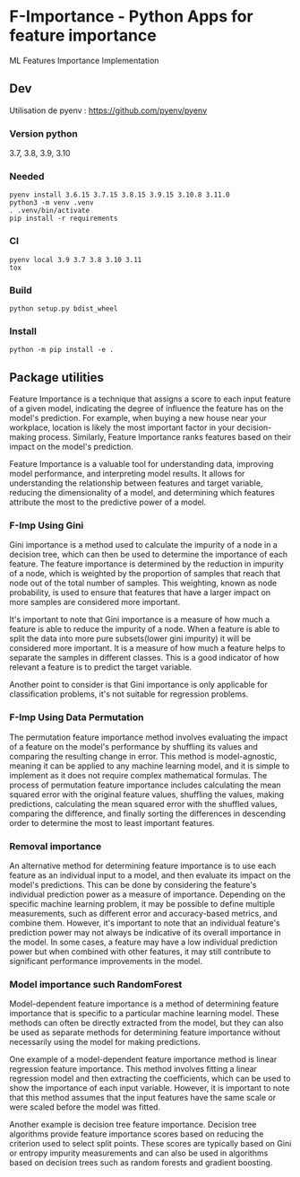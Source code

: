 # F-Importance - Python Apps for feature importance

ML Features Importance Implementation

## Dev

Utilisation de pyenv : https://github.com/pyenv/pyenv

### Version python

3.7, 3.8, 3.9, 3.10

### Needed

    pyenv install 3.6.15 3.7.15 3.8.15 3.9.15 3.10.8 3.11.0
    python3 -m venv .venv
    . .venv/bin/activate
    pip install -r requirements

### CI

    pyenv local 3.9 3.7 3.8 3.10 3.11
    tox

### Build

    python setup.py bdist_wheel

### Install

    python -m pip install -e .

## Package utilities

Feature Importance is a technique that assigns a score to each input feature of a given model, indicating the degree of influence the feature has on the model's prediction. For example, when buying a new house near your workplace, location is likely the most important factor in your decision-making process. Similarly, Feature Importance ranks features based on their impact on the model's prediction.

Feature Importance is a valuable tool for understanding data, improving model performance, and interpreting model results. It allows for understanding the relationship between features and target variable, reducing the dimensionality of a model, and determining which features attribute the most to the predictive power of a model.

### F-Imp Using Gini

Gini importance is a method used to calculate the impurity of a node in a decision tree, which can then be used to determine the importance of each feature. The feature importance is determined by the reduction in impurity of a node, which is weighted by the proportion of samples that reach that node out of the total number of samples. This weighting, known as node probability, is used to ensure that features that have a larger impact on more samples are considered more important.

It's important to note that Gini importance is a measure of how much a feature is able to reduce the impurity of a node. When a feature is able to split the data into more pure subsets(lower gini impurity) it will be considered more important. It is a measure of how much a feature helps to separate the samples in different classes. This is a good indicator of how relevant a feature is to predict the target variable.

Another point to consider is that Gini importance is only applicable for classification problems, it's not suitable for regression problems.

### F-Imp Using Data Permutation

The permutation feature importance method involves evaluating the impact of a feature on the model's performance by shuffling its values and comparing the resulting change in error. This method is model-agnostic, meaning it can be applied to any machine learning model, and it is simple to implement as it does not require complex mathematical formulas. The process of permutation feature importance includes calculating the mean squared error with the original feature values, shuffling the values, making predictions, calculating the mean squared error with the shuffled values, comparing the difference, and finally sorting the differences in descending order to determine the most to least important features.

### Removal importance

An alternative method for determining feature importance is to use each feature as an individual input to a model, and then evaluate its impact on the model's predictions. This can be done by considering the feature's individual prediction power as a measure of importance. Depending on the specific machine learning problem, it may be possible to define multiple measurements, such as different error and accuracy-based metrics, and combine them. However, it's important to note that an individual feature's prediction power may not always be indicative of its overall importance in the model. In some cases, a feature may have a low individual prediction power but when combined with other features, it may still contribute to significant performance improvements in the model.

### Model importance such RandomForest

Model-dependent feature importance is a method of determining feature importance that is specific to a particular machine learning model. These methods can often be directly extracted from the model, but they can also be used as separate methods for determining feature importance without necessarily using the model for making predictions.

One example of a model-dependent feature importance method is linear regression feature importance. This method involves fitting a linear regression model and then extracting the coefficients, which can be used to show the importance of each input variable. However, it is important to note that this method assumes that the input features have the same scale or were scaled before the model was fitted.

Another example is decision tree feature importance. Decision tree algorithms provide feature importance scores based on reducing the criterion used to select split points. These scores are typically based on Gini or entropy impurity measurements and can also be used in algorithms based on decision trees such as random forests and gradient boosting.